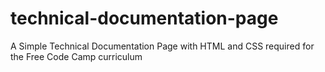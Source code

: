 # technical-documentation-page
A Simple Technical Documentation Page  with HTML and CSS required for the Free Code Camp curriculum
